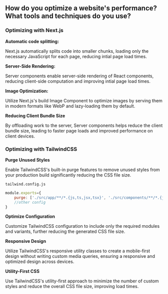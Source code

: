 ## How do you optimize a website's performance? What tools and techniques do you use?


### Optimizing with Next.js

**Automatic code splitting:**

Next.js automatically splits code into smaller chunks, loading only the necessary JavaScript for each page, reducing intial page load times.

**Server-Side Rendering:**

Server components enable server-side rendering of React components, reducing client-side computation and improving intial page load times.

**Image Optimization:**

Utilize Next.js's build Image Component to optimize images by serving them in modern formats like WebP and lazy-loading them by default.

**Reducing Client Bundle Size**

By offloading work to the server, Server components helps reduce the client bundle size, leading to faster page loads and improved performance on client devices.


### Optimizing with TailwindCSS

**Purge Unused Styles**

Enable TailwindCSS's built-in purge features to remove unused styles from your production build significantly reducing the CSS file size.

`tailwind.config.js`

```js
module.exports={
    purge: ['./src/app/**/*.{js,ts,jsx,tsx}', './src/components/**/*.{js,ts,jsx,tsx}']
    //other config
}
```

**Optimize Configuration**

Customize TailwindCSS configuration to include only the required modules and variants, further reducing the generated CSS file size.

**Responsive Design**

Utilize TailwindCSS's responsive utility classes to create a mobile-first design without writing custom media queries, ensuring a responsive and optimized design across devices.

**Utility-First CSS**

Use TailwindCSS's utility-first approach to minimize the number of custom styles and reduce the overall CSS file size, improving load times.
 